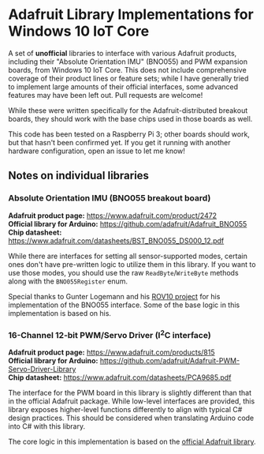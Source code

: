 # Adafruit Library Implementations for Windows 10 IoT Core

A set of **unofficial** libraries to interface with various Adafruit products, including their "Absolute
Orientation IMU" (BNO055) and PWM expansion boards, from Windows 10 IoT Core. This does not include
comprehensive coverage of their product lines or feature sets; while I have generally tried to implement
large amounts of their official interfaces, some advanced features may have been left out. Pull requests are
welcome!

While these were written specifically for the Adafruit-distributed breakout boards, they should work with the
base chips used in those boards as well.

This code has been tested on a Raspberry Pi 3; other boards should work, but that hasn't been confirmed yet.
If you get it running with another hardware configuration, open an issue to let me know!

## Notes on individual libraries

### Absolute Orientation IMU (BNO055 breakout board)

**Adafruit product page:** <https://www.adafruit.com/product/2472> <br/>
**Official library for Arduino:** <https://github.com/adafruit/Adafruit_BNO055> <br/>
**Chip datasheet:** <https://www.adafruit.com/datasheets/BST_BNO055_DS000_12.pdf> <br/>

While there are interfaces for setting all sensor-supported modes, certain ones don't have pre-written logic to utilize them in this library. If you want to use those modes, you
should use the raw `ReadByte`/`WriteByte` methods along with the `BNO055Register` enum.

Special thanks to Gunter Logemann and his [ROV10 project](https://github.com/glogemann/ROV10) for his
implementation of the BNO055 interface. Some of the base logic in this implementation is based on his.

### 16-Channel 12-bit PWM/Servo Driver (I<sup>2</sup>C interface)

**Adafruit product page:** <https://www.adafruit.com/products/815> <br/>
**Official library for Arduino:** <https://github.com/adafruit/Adafruit-PWM-Servo-Driver-Library> <br/>
**Chip datasheet:** <https://www.adafruit.com/datasheets/PCA9685.pdf> <br/>

The interface for the PWM board in this library is slightly different than that in the official Adafruit
package. While low-level interfaces are provided, this library exposes higher-level functions differently to
align with typical C# design practices. This should be considered when translating Arduino code into C# with
this library.

The core logic in this implementation is based on the [official Adafruit library](https://github.com/adafruit/Adafruit-PWM-Servo-Driver-Library).
